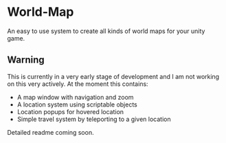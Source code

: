 # World-Map
An easy to use system to create all kinds of world maps for your unity game. 

## Warning
This is currently in a very early stage of development and I am not working on this very actively. 
At the moment this contains:
- A map window with navigation and zoom
- A location system using scriptable objects
- Location popups for hovered location
- Simple travel system by teleporting to a given location

Detailed readme coming soon.
